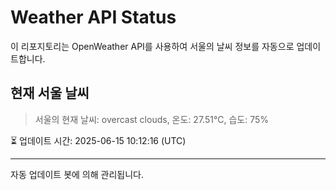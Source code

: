 
# Weather API Status

이 리포지토리는 OpenWeather API를 사용하여 서울의 날씨 정보를 자동으로 업데이트합니다.

## 현재 서울 날씨
> 서울의 현재 날씨: overcast clouds, 온도: 27.51°C, 습도: 75%

⏳ 업데이트 시간: 2025-06-15 10:12:16 (UTC)

---
자동 업데이트 봇에 의해 관리됩니다.
